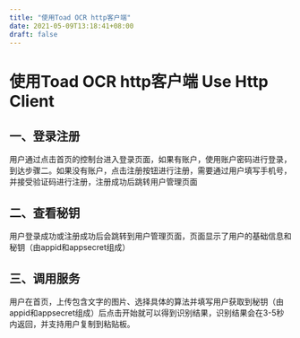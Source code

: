 ```yaml
---
title: "使用Toad OCR http客户端"
date: 2021-05-09T13:18:41+08:00
draft: false
---
```


# 使用Toad OCR http客户端 Use Http Client

## 一、登录注册

用户通过点击首页的控制台进入登录页面，如果有账户，使用账户密码进行登录，到达步骤二。如果没有账户，点击注册按钮进行注册，需要通过用户填写手机号，并接受验证码进行注册，注册成功后跳转用户管理页面

## 二、查看秘钥

用户登录成功或注册成功后会跳转到用户管理页面，页面显示了用户的基础信息和秘钥（由appid和appsecret组成）

## 三、调用服务

用户在首页，上传包含文字的图片、选择具体的算法并填写用户获取到秘钥（由appid和appsecret组成）后点击开始就可以得到识别结果，识别结果会在3-5秒内返回，并支持用户复制到粘贴板。